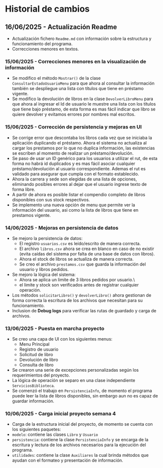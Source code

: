 # Historial de cambios

## 16/06/2025 - Actualización Readme
- Actualización fichero `Readme.md` con información sobre la estructura y funcionamiento del programa.
- Correcciones menores en textos.

### 15/06/2025 - Correcciones menores en la visualización de información
- Se modifico el método `Mostrar()` de la clase `ConsultarEstadoUsuarioMenu` para que ahora al consultar la información también se despliegue una lista con títulos que tiene en préstamo vigente.
- Se modifico la devolución de libros en la clase `DevolverLibroMenu` para que ahora al ingresar el Id de usuario le muestre una lista con los títulos que tiene bajo préstamo, de esta forma es mas fácil indicar que libro se quiere devolver y evitamos errores por nombres mal escritos.

### 15/06/2025 - Corrección de persistencia y mejoras en UI
- Se corrige error que descontaba los libros cada vez que se iniciaba la aplicación duplicando el préstamo. Ahora el sistema no actualiza al cargar los prestamos por lo que no duplica información, las existencias se escriben al momento de realizar un préstamo/devolución.
- Se paso de usar un ID genérico para los usuarios a utilizar el rut, de esta forma no habrá id duplicados y es mas fácil asociar cualquier préstamo/devolución al usuario correspondiente. Ademas el rut es validado para asegurar que cumpla con el formato establecido.
- Ahora la carrera y sede son elegidas de una lista de opciones, eliminando posibles errores al dejar que el usuario ingrese texto de forma libre.
- A partir de ahora es posible listar el compendio completo de libros disponibles con sus stock respectivos.
- Se implemento una nueva opción de menu que permite ver la información del usuario, asi como la lista de libros que tiene en prestamos vigente.


### 14/06/2025 - Mejoras en persistencia de datos
- Se mejoro la persistencia de datos:
    - El registro `usuarios.csv` es leído/escrito de manera correcta.
    - El archivo  `libros.csv` ahora se crea en blanco en caso de no existir (evita caídas del sistema por falta de una base de datos con libros).
    - Ahora el stock de libros se actualiza de manera correcta.
    - Se creo el archivo `prestamos.csv` que guarda la información del usuario y libros pedidos.
- Se mejoro la lógica del sistema:
    - Ahora se aplica un limite de 3 libros pedidos por usuario.\
    - el limite y stock son verificados antes de registrar cualquier operación.
- Los métodos `solicitarLibro()` y `devolverLibro()` ahora gestionan de forma correcta la escritura de los archivos que necesitan para su funcionamiento.
- Inclusion de **Debug logs** para verificar las rutas de guardado y carga de archivos.

### 13/06/2025 - Puesta en marcha proyecto
- Se creo una capa de UI con los siguientes menus:
    - Menu Principal    
    - Registro de usuario   
    - Solicitud de libro   
    - Devolución de libro  
    - Consulta de libro   
- Se crearon una serie de excepciones personalizadas según los requerimientos del proyecto.
- La lógica de operación se separo en una clase independiente `ServiciosBiblioteca`.
- Se comenzó el trabajo en `PersistenciaInfo`, de momento el programa puede leer la lista de libros disponibles, sin embargo aun no es capaz de guardar información. 

### 10/06/2025 - Carga inicial proyecto semana 4
- Carga de la estructura inicial del proyecto, de momento se cuenta con los siguientes paquetes:
- `modelo`: contiene las clases `Libro` y `Usuario`
- `persistencia`: contiene la clase `PersistenciaInfo` y se encarga de la escritura y lectura de los archivos necesarios para la ejecución del programa.
- `utilidades`: contiene la clase `Auxiliares` la cual brinda métodos que ayudan con el formateo y presentación de información.